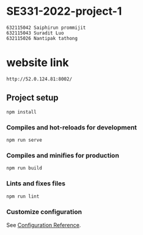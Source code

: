 # SE331-2022-project-1
```
632115042 Saiphirun prommijit
632115043 Suradit Luo
632115026 Nantipak tathong
```
# website link 

```
http://52.0.124.81:8002/
```

## Project setup
```
npm install
```

### Compiles and hot-reloads for development
```
npm run serve
```

### Compiles and minifies for production
```
npm run build
```

### Lints and fixes files
```
npm run lint
```

### Customize configuration
See [Configuration Reference](https://cli.vuejs.org/config/).
